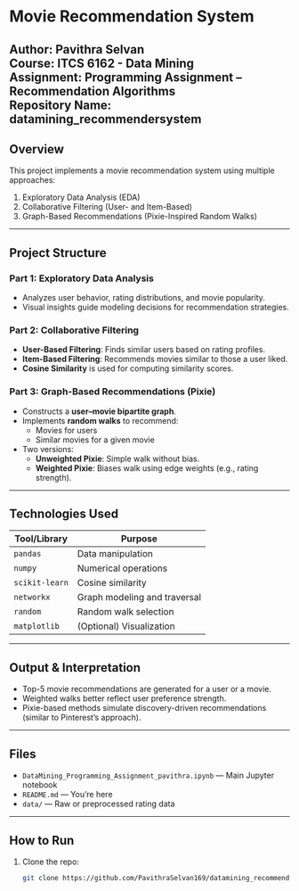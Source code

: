 
# Movie Recommendation System

**Author:** Pavithra Selvan  
**Course:** ITCS 6162 - Data Mining  
**Assignment:** Programming Assignment – Recommendation Algorithms  
**Repository Name:** datamining_recommendersystem
---

## Overview

This project implements a movie recommendation system using multiple approaches:

1.  Exploratory Data Analysis (EDA)
2.  Collaborative Filtering (User- and Item-Based)
3.  Graph-Based Recommendations (Pixie-Inspired Random Walks)

---

## Project Structure

### Part 1: Exploratory Data Analysis
- Analyzes user behavior, rating distributions, and movie popularity.
- Visual insights guide modeling decisions for recommendation strategies.

### Part 2: Collaborative Filtering
- **User-Based Filtering**: Finds similar users based on rating profiles.
- **Item-Based Filtering**: Recommends movies similar to those a user liked.
- **Cosine Similarity** is used for computing similarity scores.

### Part 3: Graph-Based Recommendations (Pixie)
- Constructs a **user–movie bipartite graph**.
- Implements **random walks** to recommend:
  - Movies for users
  - Similar movies for a given movie
- Two versions:
  - **Unweighted Pixie**: Simple walk without bias.
  - **Weighted Pixie**: Biases walk using edge weights (e.g., rating strength).

---

##  Technologies Used

| Tool/Library       | Purpose                        |
|--------------------|--------------------------------|
| `pandas`           | Data manipulation              |
| `numpy`            | Numerical operations           |
| `scikit-learn`     | Cosine similarity              |
| `networkx`         | Graph modeling and traversal   |
| `random`           | Random walk selection          |
| `matplotlib`       | (Optional) Visualization       |

---

## Output & Interpretation

- Top-5 movie recommendations are generated for a user or a movie.
- Weighted walks better reflect user preference strength.
- Pixie-based methods simulate discovery-driven recommendations (similar to Pinterest’s approach).

---

## Files

- `DataMining_Programming_Assignment_pavithra.ipynb` — Main Jupyter notebook
- `README.md` — You’re here
- `data/` — Raw or preprocessed rating data

---

## How to Run

1. Clone the repo:
   ```bash
   git clone https://github.com/PavithraSelvan169/datamining_recommendersystem.git
  
